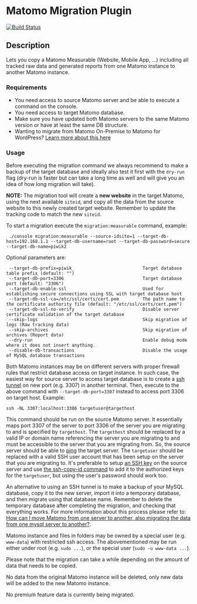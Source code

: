 # Matomo Migration Plugin

[![Build Status](https://github.com/matomo-org/plugin-Migration/actions/workflows/matomo-tests.yml/badge.svg?branch=4.x-dev)](https://github.com/matomo-org/plugin-Migration/actions/workflows/matomo-tests.yml)

## Description

Lets you copy a Matomo Measurable (Website, Mobile App, ...) including all tracked raw data and generated reports
from one Matomo instance to another Matomo instance.

### Requirements

* You need access to source Matomo server and be able to execute a command on the console.
* You need access to target Matomo database.
* Make sure you have updated both Matomo servers to the same Matomo version or have at least the same DB structure.
* Wanting to migrate from Matomo On-Premise to Matomo for WordPress? [Learn more about this here](https://matomo.org/faq/wordpress/how-do-i-migrate-all-my-data-from-matomo-on-premise-to-matomo-for-wordpress/)

### Usage

Before executing the migration command we always recommend to make a backup of the target database and ideally also test
it first with the `dry-run` flag (dry-run is faster but can take a long time as well and will give you an idea of how long migration
will take).

__NOTE:__ The migration tool will create a __new website__ in the target Matomo, using the next available `siteid`, and copy all the data from the source website to this newly created target website.
Remember to update the tracking code to match the new `siteid`.

To start a migration execute the `migration:measurable` command, example:

```
 ./console migration:measurable --source-idsite=1 --target-db-host=192.168.1.1 --target-db-username=root --target-db-password=secure --target-db-name=piwik2
```

Optional parameters are:

```
 --target-db-prefix=piwik_                          Target database table prefix (default: "")
 --target-db-port=3306                              Target database port (default: "3306")
 --target-db-enable-ssl                             Used for establishing secure connections using SSL with target database host
 --target-db-ssl-ca=/etc/ssl/certs/cert.pem         The path name to the certificate authority file (default: "/etc/ssl/certs/cert.pem")
 --target-db-ssl-no-verify                          Disable server certificate validation of the target database
 --skip-logs                                        Skip migration of logs (Raw tracking data)
 --skip-archives                                    Skip migration of archives (Report data)
 --dry-run                                          Enable debug mode where it does not insert anything.
 --disable-db-transactions                          Disable the usage of MySQL database transactions
```

Both Matomo instances may be on different servers with proper firewall rules that restrict database access on target instance.
In such case, the easiest way for source server to access target database is to create a [ssh tunnel](https://www.ssh.com/academy/ssh/tunneling) on new port (e.g. 3307) in another terminal.
Then, execute to the above command with `--target-db-port=3307` instead to access port 3306 on target host. Example:
```
ssh -NL 3307:localhost:3306 targetuser@targethost
```
This command should be run on the source Matomo server. It essentially maps port 3307 of the server to port 3306 of the server you are migrating to and is specified by `targethost`.
The `targethost` should be replaced by a valid IP or domain name referencing the server you are migrating to and must be accessible to the server that you are migrating from. So, the source server should be able to [ping](https://www.redhat.com/sysadmin/ping-usage-basics) the target server.
The `targetuser` should be replaced with a valid SSH user account that has been setup on the server that you are migrating to. It's preferable to setup [an SSH key](https://docs.github.com/en/authentication/connecting-to-github-with-ssh/generating-a-new-ssh-key-and-adding-it-to-the-ssh-agent) on the source server and use [the ssh-copy-id command](https://www.ssh.com/academy/ssh/copy-id) to add it to the authorized keys for the `targetuser`, but using the user's password should work too.

An alternative to using an SSH tunnel is to make a backup of your MySQL database, copy it to the new server, import it into a temporary database, and then migrate using that database name.
Remember to delete the temporary database after completing the migration, and checking that everything works.
For more information about this process please refer to: [How can I move Matomo from one server to another, also migrating the data from one mysql server to another?](https://matomo.org/faq/how-to-install/faq_76/).

Matomo instance and files in folders may be owned by a special user (e.g. `www-data`) with restricted ssh access.
The abovementioned may be run either under root (e.g. `sudo ...`), or the special user (`sudo -u www-data ...`).

Please note that the migration can take a while depending on the amount of data that needs to be copied.

No data from the original Matomo instance will be deleted, only new data will be added to the new Matomo instance.

No premium feature data is currently being migrated.
